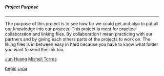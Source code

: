 
##### Project Purpose
________

The purpose of this project is to see how far we could get and also to put all our knowledge into  our projects.
This project is ment for practice collaboration and linking files.
By collaboration I mean practicing with our partners  and by giving each others parts of the projects to work on.
The liking files  is in between easy in hard because you have to know what folder you want to send the link too.

[Jun Huang](https://github.com/junh4533)
[Mishell Torres](https://github.com/mishellt1023)


[begin](begin.md)
[cyoa](https://docs.google.com/drawings/d/1P19MInLeJUvY5lyf7KK4Z0aq91phNfMOCUXhkYrNB6o/edit)
